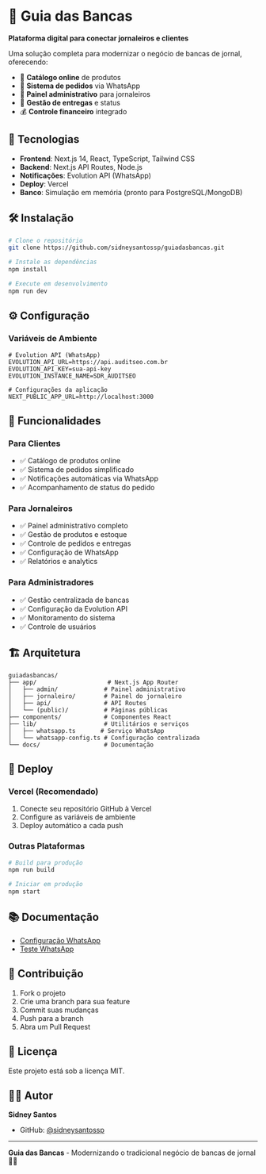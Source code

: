 # 📰 Guia das Bancas

**Plataforma digital para conectar jornaleiros e clientes**

Uma solução completa para modernizar o negócio de bancas de jornal, oferecendo:
- 🏪 **Catálogo online** de produtos
- 📱 **Sistema de pedidos** via WhatsApp
- 👥 **Painel administrativo** para jornaleiros
- 🚚 **Gestão de entregas** e status
- 💰 **Controle financeiro** integrado

## 🚀 Tecnologias

- **Frontend**: Next.js 14, React, TypeScript, Tailwind CSS
- **Backend**: Next.js API Routes, Node.js
- **Notificações**: Evolution API (WhatsApp)
- **Deploy**: Vercel
- **Banco**: Simulação em memória (pronto para PostgreSQL/MongoDB)

## 🛠️ Instalação

```bash
# Clone o repositório
git clone https://github.com/sidneysantossp/guiadasbancas.git

# Instale as dependências
npm install

# Execute em desenvolvimento
npm run dev
```

## ⚙️ Configuração

### Variáveis de Ambiente

```env
# Evolution API (WhatsApp)
EVOLUTION_API_URL=https://api.auditseo.com.br
EVOLUTION_API_KEY=sua-api-key
EVOLUTION_INSTANCE_NAME=SDR_AUDITSEO

# Configurações da aplicação
NEXT_PUBLIC_APP_URL=http://localhost:3000
```

## 📱 Funcionalidades

### Para Clientes
- ✅ Catálogo de produtos online
- ✅ Sistema de pedidos simplificado
- ✅ Notificações automáticas via WhatsApp
- ✅ Acompanhamento de status do pedido

### Para Jornaleiros
- ✅ Painel administrativo completo
- ✅ Gestão de produtos e estoque
- ✅ Controle de pedidos e entregas
- ✅ Configuração de WhatsApp
- ✅ Relatórios e analytics

### Para Administradores
- ✅ Gestão centralizada de bancas
- ✅ Configuração da Evolution API
- ✅ Monitoramento do sistema
- ✅ Controle de usuários

## 🏗️ Arquitetura

```
guiadasbancas/
├── app/                    # Next.js App Router
│   ├── admin/             # Painel administrativo
│   ├── jornaleiro/        # Painel do jornaleiro
│   ├── api/               # API Routes
│   └── (public)/          # Páginas públicas
├── components/            # Componentes React
├── lib/                   # Utilitários e serviços
│   ├── whatsapp.ts       # Serviço WhatsApp
│   └── whatsapp-config.ts # Configuração centralizada
└── docs/                  # Documentação
```

## 🔧 Deploy

### Vercel (Recomendado)

1. Conecte seu repositório GitHub à Vercel
2. Configure as variáveis de ambiente
3. Deploy automático a cada push

### Outras Plataformas

```bash
# Build para produção
npm run build

# Iniciar em produção
npm start
```

## 📚 Documentação

- [Configuração WhatsApp](./docs/whatsapp-config.md)
- [Teste WhatsApp](./TESTE_WHATSAPP.md)

## 🤝 Contribuição

1. Fork o projeto
2. Crie uma branch para sua feature
3. Commit suas mudanças
4. Push para a branch
5. Abra um Pull Request

## 📄 Licença

Este projeto está sob a licença MIT.

## 👨‍💻 Autor

**Sidney Santos**
- GitHub: [@sidneysantossp](https://github.com/sidneysantossp)

---

**Guia das Bancas** - Modernizando o tradicional negócio de bancas de jornal 📰✨
